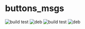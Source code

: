 # buttons_msgs
![build test](https://buildbot.hippocampus-robotics.net/plugins/badges/buttons-msgs-colcon-amd64.svg?left_text=build%20amd64)
![deb](https://buildbot.hippocampus-robotics.net/plugins/badges/buttons-msgs-deb-amd64.svg?left_text=build%20amd64)
![build test](https://buildbot.hippocampus-robotics.net/plugins/badges/buttons-msgs-colcon-arm64.svg?left_text=build%20arm64)
![deb](https://buildbot.hippocampus-robotics.net/plugins/badges/buttons-msgs-deb-arm64.svg?left_text=build%20arm64)
